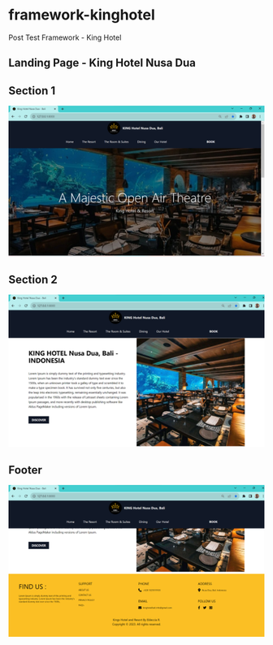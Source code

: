 # framework-kinghotel
Post Test Framework - King Hotel 

## Landing Page - King Hotel Nusa Dua
## Section 1
![alt text](https://github.com/EklecciaR27/framework-kinghotel/blob/main/screenshot/ss1.png?raw=true)

## Section 2
![alt text](https://github.com/EklecciaR27/framework-kinghotel/blob/main/screenshot/ss2.png?raw=true)

## Footer
![alt text](https://github.com/EklecciaR27/framework-kinghotel/blob/main/screenshot/ss3.png?raw=true)
